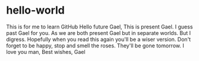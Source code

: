 # hello-world
This is for me to learn GitHub
Hello future Gael,
This is present Gael. I guess past Gael for you. As we are both present Gael but in separate worlds. But I digress. Hopefully when you read this again you'll be a wiser version. Don't forget to be happy, stop and smell the roses. They'll be gone tomorrow. 
I love you man,
Best wishes,
Gael
